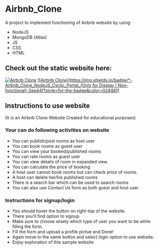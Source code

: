 # Airbnb_Clone
A project to implement functioning of Airbnb website by using
- NodeJS
- MongoDB (Atlas)
- JS
- CSS
- HTML

## Check out the static website here:
[![Airbnb Clone](https://img.shields.io/badge/*-Airbnb_Clone_NodeJS_Railway_Portal-2ea44f?style=for-the-badge&color=F24481)](https://airbnbclone-production.up.railway.app/)
[![Airbnb Clone](https://img.shields.io/badge/*-Airbnb_Clone_NodeJS_Cyclic_Portal_(Only for Display | Non-functional)-2ea44f?style=for-the-badge&color=024481)](https://fair-ruby-cougar-wear.cyclic.app/)


## Instructions to use website
(It is an Airbnb Clone Website Created for educational purposes)

### Your can do following activities on website

- You can publish/post rooms as host user
- You can book rooms as guest user
- You can view your booked/published rooms
- You can rate rooms as guest user
- You can view details of room in expanded view
- You can calculate the price of booking
- A host user cannot book rooms but can check price of rooms.
- A host can delete her/his published rooms
- There is a search bar which can be used to search rooms
- You can also use Contact Us form as both guest and host user

### Instructions for signup/login

- You should hover the button on right-top of the website.
- There you'll find option to signup.
- Make sure to choose wisely which type of user you want to be while filling the form.
- Fill the form and upload a profile pictue and Done!
- Again move to the same button and select login option to use website.
- Enjoy exploration of this sample website
